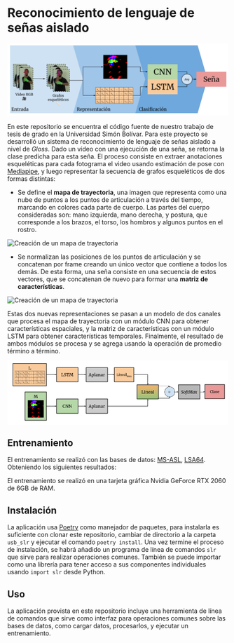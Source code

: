 # Reconocimiento de lenguaje de señas aislado

<img src="img/pipeline overview.png" alt="Estructura general del proceso" style="center"/>

En este repositorio se encuentra el código fuente de nuestro trabajo de tesis de grado en la Universidad Simón Bolívar. Para este proyecto se desarrolló un sistema de reconocimiento de lenguaje de señas aislado a nivel de _Gloss_. Dado un vídeo con una ejecución de una seña, se retorna la clase predicha para esta seña. El proceso consiste en extraer anotaciones esqueléticas para cada fotograma el video usando estimación de pose con [Mediapipe](https://mediapipe.dev), y luego representar la secuencia de grafos esqueléticos de dos formas distintas:

- Se define el **mapa de trayectoria**, una imagen que representa como una nube de puntos a los puntos de articulación a través del tiempo, marcando en colores cada parte de cuerpo. Las partes del cuerpo consideradas son: mano izquierda, mano derecha, y postura, que corresponde a los brazos, el torso, los hombros y algunos puntos en el rostro. 

<img src="img/pipeline_construcción_de_mapas_de_trayectoria (1).png" alt="Creación de un mapa de trayectoria" style="display: block; margin: 0 auto"/>

- Se normalizan las posiciones de los puntos de articulación y se concatenan por frame creando un único vector que contiene a todos los demás. De esta forma, una seña consiste en una secuencia de estos vectores, que se concatenan de nuevo para formar una **matriz de características**.

<img src="img/concatenación de vectores aplanados (1).png" alt="Creación de un mapa de trayectoria" style="display: block; margin: 0 auto"/>

Estas dos nuevas representaciones se pasan a un modelo de dos canales que procesa el mapa de trayectoria con un módulo CNN para obtener características espaciales, y la matriz de características con un módulo LSTM para obtener características temporales. Finalmente, el resultado de ambos módulos se procesa y se agrega usando la operación de promedio término a término.

<img src="img/diagrama modelo propuesto (2).png" alt="Creación de un mapa de trayectoria" style="display: block; margin: 0 auto"/>

## Entrenamiento
El entrenamiento se realizó con las bases de datos: [MS-ASL](https://www.microsoft.com/en-us/download/confirmation.aspx?id=100121), [LSA64](http://facundoq.github.io/datasets/lsa64/). Obteniendo los siguientes resultados:

El entrenamiento se realizó en una tarjeta gráfica Nvidia GeForce RTX 2060 de 6GB de RAM. 

## Instalación
La aplicación usa [Poetry](https://python-poetry.org) como manejador de paquetes, para instalarla es suficiente con clonar este repositorio, cambiar de directorio a la carpeta `usb_slr` y ejecutar el comando `poetry install`. Una vez termine el proceso de instalación, se habrá añadido un programa de línea de comandos `slr` que sirve para realizar operaciones comunes. También se puede importar como una librería para tener acceso a sus componentes individuales usando `import slr` desde Python. 

## Uso
La aplicación provista en este repositorio incluye una herramienta de línea de comandos que sirve como interfaz para operaciones comunes sobre las bases de datos, como cargar datos, procesarlos, y ejecutar un entrenamiento.
